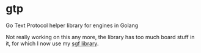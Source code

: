# gtp
Go Text Protocol helper library for engines in Golang

Not really working on this any more, the library has too much board stuff in it, for which I now use my [sgf library](https://github.com/fohristiwhirl/sgf).
